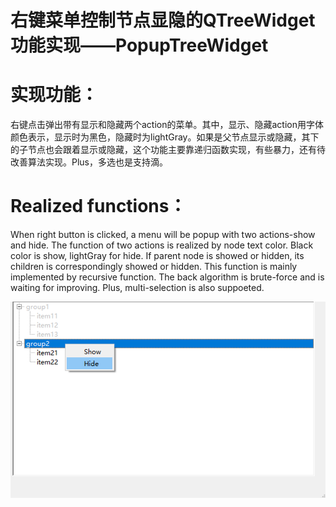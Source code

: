 # 右键菜单控制节点显隐的QTreeWidget功能实现——PopupTreeWidget

# 实现功能：
右键点击弹出带有显示和隐藏两个action的菜单。其中，显示、隐藏action用字体颜色表示，显示时为黑色，隐藏时为lightGray。如果是父节点显示或隐藏，其下的子节点也会跟着显示或隐藏，这个功能主要靠递归函数实现，有些暴力，还有待改善算法实现。Plus，多选也是支持滴。

# Realized functions：
When right button is clicked, a menu will be popup with two actions-show and hide. The function of two actions is realized by node text color. Black color is show, lightGray for hide. If parent node is showed or hidden, its children is correspondingly showed or hidden. This function is mainly implemented by recursive function. The back algorithm is brute-force and is waiting for improving. Plus, multi-selection is also suppoeted. 

![image](https://github.com/liming467/PopupTreeWidget/blob/main/node.png)
 
